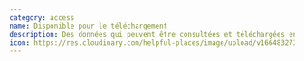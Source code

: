```yaml
---
category: access
name: Disponible pour le téléchargement
description: Des données qui peuvent être consultées et téléchargées en ligne.
icon: https://res.cloudinary.com/helpful-places/image/upload/v1664832730/dtpr-icons/access/download_zraltt.svg
---
```

